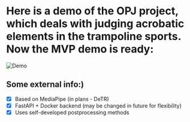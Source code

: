 # Here is a demo of the OPJ project, which deals with judging acrobatic elements in the trampoline sports. Now the MVP demo is ready:
![Demo](https://github.com/AnihilatorGun/NN_studying/blob/master/Judging%20trampoline%20acrobatics/trampolines_demo.gif)
## Some external info:)
- [x] Based on MediaPipe (in plans - DeTR)
- [x] FastAPI + Docker backend (may be changed in future for flexibility)
- [x] Uses self-developed postprocessing methods